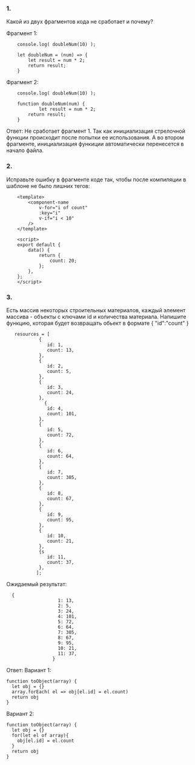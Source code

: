 ###  1.  
Какой из двух фрагментов кода не сработает и почему?
  
Фрагмент 1:
```	
	console.log( doubleNum(10) );

	let doubleNum = (num) => {
		let result = num * 2;
		return result;
	}
```  

Фрагмент 2:
```
	console.log( doubleNum(10) );

	function doubleNum(num) {
    		let result = num * 2;
		return result;
	}
```  

Ответ: Не сработает фрагмент 1. Так как инициализация стрелочной функции происходит после попытки ее использования. А во втором фрагменте, инициализация функиции автоматически перенесется в начало файла.

### 2.  
Исправьте ошибку в фрагменте коде так, чтобы после компиляции в шаблоне не было лишних тегов:
```
	<template>
		<component-name
			v-for="i of count" 
			:key="i"
			v-if="i < 10" 
		/>
	</template>

	<script>
	export default {
		data() {
			return {
				count: 20;
			};
		},
	};
	</script>  
```  

### 3.  
Есть массив некоторых строительных материалов, каждый элемент массива - объекты с ключами id и количества материала. Напишите функцию, которая будет возвращать oбьект в формате { "id":"count" }

```
   resources = [
			{
			   id: 1,
			   count: 13,
   			},
			{
			   id: 2,
			   count: 5,
   			}, 
			{
			   id: 3,
			   count: 24,
   			},
		      {
			   id: 4,
			   count: 101,
   			}, 
			{
			   id: 5,
			   count: 72,
   			}, 
			{
			   id: 6,
			   count: 64,
   			}, 
			{
			   id: 7,
			   count: 305,
   			}, 
			{
			   id: 8,
			   count: 67,
   			}, 
			{
			   id: 9,
			   count: 95,
   			}, 
			{
			   id: 10,
			   count: 21,
   			}, 
			{s
			   id: 11,
			   count: 37,
   			},
		   ];
```  

Ожидаемый результат: 

```
  {
				   1: 13,
				   2: 5,
				   3: 24,
				   4: 101,
				   5: 72,
				   6: 64,
				   7: 305,
				   8: 67,
				   9: 95,
				   10: 21,
				   11: 37,
			     }
```  

Ответ: 
Вариант 1:
```
function toObject(array) {
  let obj = {}
  array.forEach( el => obj[el.id] = el.count)
  return obj
}
```
Вариант 2:
```
function toObject(array) {
  let obj = {}
  for(let el of array){
    obj[el.id] = el.count
  }
  return obj
}
```
